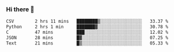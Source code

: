 ### Hi there 👋

<!--START_SECTION:waka-->

```txt
CSV        2 hrs 11 mins   ████████▒░░░░░░░░░░░░░░░░   33.37 %
Python     2 hrs 1 min     ███████▓░░░░░░░░░░░░░░░░░   30.78 %
C          47 mins         ███░░░░░░░░░░░░░░░░░░░░░░   12.02 %
JSON       28 mins         █▓░░░░░░░░░░░░░░░░░░░░░░░   07.25 %
Text       21 mins         █▒░░░░░░░░░░░░░░░░░░░░░░░   05.33 %
```

<!--END_SECTION:waka-->


<!--
**AnkelMauCastillo/AnkelMauCastillo** is a ✨ _special_ ✨ repository because its `README.md` (this file) appears on your GitHub profile.

Here are some ideas to get you started:

- 🔭 I’m currently working on ...
- 🌱 I’m currently learning ...
- 👯 I’m looking to collaborate on ...
- 🤔 I’m looking for help with ...
- 💬 Ask me about ...
- 📫 How to reach me: ...
- 😄 Pronouns: ...
- ⚡ Fun fact: ...
-->
